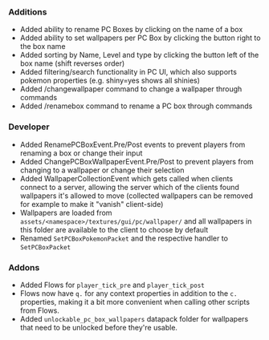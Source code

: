 ### Additions
- Added ability to rename PC Boxes by clicking on the name of a box
- Added ability to set wallpapers per PC Box by clicking the button right to the box name
- Added sorting by Name, Level and type by clicking the button left of the box name (shift reverses order)
- Added filtering/search functionality in PC UI, which also supports pokemon properties (e.g. shiny=yes shows all shinies)
- Added /changewallpaper <player> <boxNumber> <wallpaper> command to change a wallpaper through commands
- Added /renamebox <player> <boxNumber> <name> command to rename a PC box through commands

### Developer
- Added RenamePCBoxEvent.Pre/Post events to prevent players from renaming a box or change their input
- Added ChangePCBoxWallpaperEvent.Pre/Post to prevent players from changing to a wallpaper or change their selection
- Added WallpaperCollectionEvent which gets called when clients connect to a server, allowing the server which of the clients found wallpapers it's allowed to move (collected wallpapers can be removed for example to make it "vanish" client-side)
- Wallpapers are loaded from `assets/<namespace>/textures/gui/pc/wallpaper/` and all wallpapers in this folder are available to the client to  choose by default
- Renamed `SetPCBoxPokemonPacket` and the respective handler to `SetPCBoxPacket`

### Addons
- Added Flows for `player_tick_pre` and `player_tick_post`
- Flows now have `q.` for any context properties in addition to the `c.` properties, making it a bit more convenient when calling other scripts from Flows.
- Added `unlockable_pc_box_wallpapers` datapack folder for wallpapers that need to be unlocked before they're usable.
